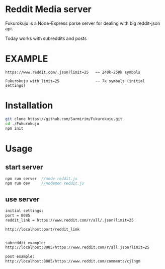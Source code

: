 # Reddit Media server

Fukurokuju is a Node-Express parse server for dealing with big reddit-json api.

Today works with subreddits and posts 

# EXAMPLE

    https://www.reddit.com/.json?limit=25   ~~ 240k-250k symbols

    Fukurokuju with limit=25                ~~ 7k symbols (initial settings)

# Installation

```bash
git clone https://github.com/Sarmirim/Fukurokuju.git
cd ./Fukurokuju
npm init
```

# Usage

## start server
```javascript
npm run server  //node reddit.js
npm run dev     //nodemon reddit.js
```
## use server
```html
initial settings:
port = 8085
reddit_link = https://www.reddit.com/r/all/.json?limit=25

http://localhost:port/reddit_link


subreddit example:
http://localhost:8085/https://www.reddit.com/r/all.json?limit=25 

post example:
http://localhost:8085/https://www.reddit.com/comments/cjlngm
```